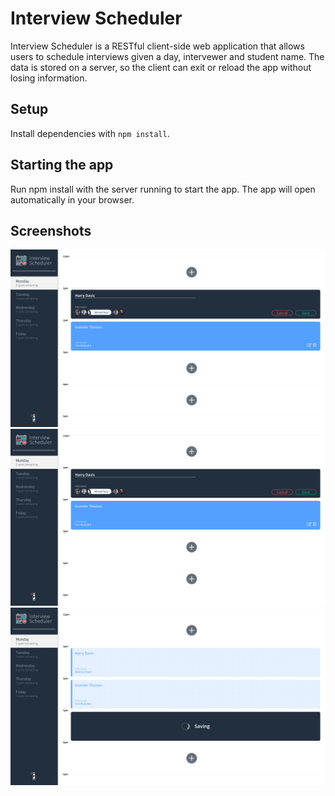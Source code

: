 # Interview Scheduler

Interview Scheduler is a RESTful client-side web application that allows users to schedule interviews given a day, intervewer and student name. The data is stored on a server, so the client can exit or reload the app without losing information.

## Setup

Install dependencies with `npm install`.

## Starting the app

Run npm install with the server running to start the app. The app will open automatically in your browser.

## Screenshots

!["Screenshot of appointment list"](https://github.com/coding-quizzer/scheduler/blob/main/docs/add_appointment.png?raw=true)
!["Screenshot of appointment form"](https://github.com/coding-quizzer/scheduler/blob/main/docs/add_appointment.png?raw=true)
!["Screenshot of saving indicator"](https://github.com/coding-quizzer/scheduler/blob/main/docs/saving_appointment.png?raw=true)